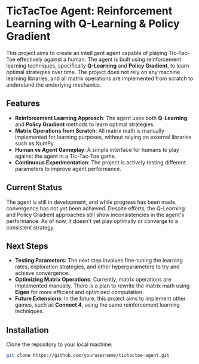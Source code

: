 # TicTacToe Agent: Reinforcement Learning with Q-Learning & Policy Gradient

This project aims to create an intelligent agent capable of playing Tic-Tac-Toe effectively against a human. The agent is built using reinforcement learning techniques, specifically **Q-Learning** and **Policy Gradient**, to learn optimal strategies over time. The project does not rely on any machine learning libraries, and all matrix operations are implemented from scratch to understand the underlying mechanics.

## Features

- **Reinforcement Learning Approach**: The agent uses both **Q-Learning** and **Policy Gradient** methods to learn optimal strategies.
- **Matrix Operations from Scratch**: All matrix math is manually implemented for learning purposes, without relying on external libraries such as NumPy.
- **Human vs Agent Gameplay**: A simple interface for humans to play against the agent in a Tic-Tac-Toe game.
- **Continuous Experimentation**: The project is actively testing different parameters to improve agent performance.

## Current Status

The agent is still in development, and while progress has been made, convergence has not yet been achieved. Despite efforts, the Q-Learning and Policy Gradient approaches still show inconsistencies in the agent's performance. As of now, it doesn't yet play optimally or converge to a consistent strategy.

## Next Steps

- **Testing Parameters**: The next step involves fine-tuning the learning rates, exploration strategies, and other hyperparameters to try and achieve convergence.
- **Optimizing Matrix Operations**: Currently, matrix operations are implemented manually. There is a plan to rewrite the matrix math using **Eigen** for more efficient and optimized computation.
- **Future Extensions**: In the future, this project aims to implement other games, such as **Connect 4**, using the same reinforcement learning techniques.

## Installation

Clone the repository to your local machine:

```bash
git clone https://github.com/yourusername/tictactoe-agent.git
